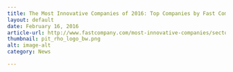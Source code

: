 ```yaml
---
title: The Most Innovative Companies of 2016: Top Companies by Fast Company
layout: default
date: February 16, 2016
article-url: http://www.fastcompany.com/most-innovative-companies/sectors/social-good
thumbnail: pit_rho_logo_bw.png
alt: image-alt
category: News

---
```

